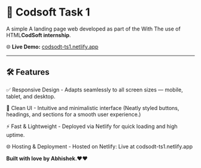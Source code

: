 # 🤖 Codsoft Task 1

A simple A landing page web developed as part of the With The use of HTML**CodSoft internship**.

🌐 **Live Demo:** [codsodt-ts1.netlify.app](https://codsodt-ts1.netlify.app/)

---

## 🛠️ Features
✅ Responsive Design - Adapts seamlessly to all screen sizes — mobile, tablet, and desktop.

🎨 Clean UI - Intuitive and minimalistic interface (Neatly styled buttons, headings, and sections for a smooth user experience.)

⚡ Fast & Lightweight - Deployed via Netlify for quick loading and high uptime.

🌐 Hosting & Deployment - Hosted on Netlify: Live at codsodt-ts1.netlify.app

**Built with love by Abhishek.❤️❤️**
